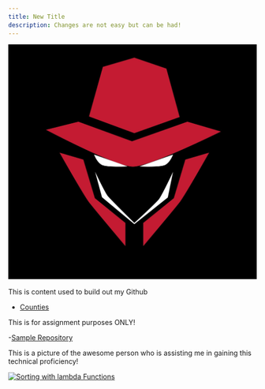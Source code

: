 ```yaml
---
title: New Title
description: Changes are not easy but can be had!
---
```


![My Picture](/pics/PBlogo.jpg)

This is content used to build out my Github

- [Counties](/counties/index.md)

This is for assignment purposes ONLY!

-[Sample Repository](https://github.com/WorstCase26/BUAD-Launch)

This is a picture of the awesome person who is assisting me in gaining this technical proficiency!

[![Sorting with lambda Functions](https://img.youtube.com/vi/VBeobBcnEqI?t=110/0.jpg)](https://www.youtube.com/watch?v=VBeobBcnEqI?t)
